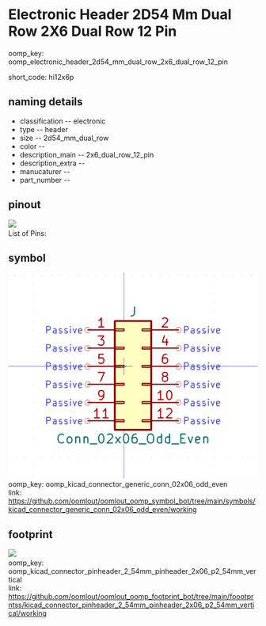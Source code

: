 # Electronic Header 2D54 Mm Dual Row 2X6 Dual Row 12 Pin
oomp_key: oomp_electronic_header_2d54_mm_dual_row_2x6_dual_row_12_pin  

short_code: hi12x6p
## naming details
* classification -- electronic
* type -- header
* size -- 2d54_mm_dual_row
* color -- 
* description_main -- 2x6_dual_row_12_pin
* description_extra -- 
* manucaturer -- 
* part_number -- 
## pinout
![](working_pinout_600.png)  
List of Pins:



## symbol

![](symbol/0/working/working_600.png)  
oomp_key: oomp_kicad_connector_generic_conn_02x06_odd_even  
link: https://github.com/oomlout/oomlout_oomp_symbol_bot/tree/main/symbols/kicad_connector_generic_conn_02x06_odd_even/working  

## footprint

![](footprint/0/working/working_600.png)  
oomp_key: oomp_kicad_connector_pinheader_2_54mm_pinheader_2x06_p2_54mm_vertical  
link: https://github.com/oomlout/oomlout_oomp_footprint_bot/tree/main/foootprntss/kicad_connector_pinheader_2_54mm_pinheader_2x06_p2_54mm_vertical/working  
